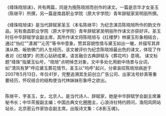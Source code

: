 《绛珠晓旭诔》，共有两篇，同是为挽陈晓旭而创作的诔文。一篇是京华才女圣玉（陈继平）所撰，另一篇是南昌职业学院（原大宇学院）青年辞赋家吴明丽所撰。
<br>
<br>《绛珠晓旭诔》是当代辞赋家圣玉（本名陈继平）为纪念演员陈晓旭所作的韵文作品，另有南昌职业学院（原大宇学院）青年辞赋家吴明丽所作诔文亦获好评。圣玉时任中华辞赋学会副主席，其所作诔文将陈晓旭与《红楼梦》林黛玉形象相结合，通过"怡红""潇湘""沁芳"等书中意象，赞其容貌性情与黛玉如出一辙，并描写其弃演从商、皈依佛门的人生经历。该文被评价为纪念陈晓旭最出色的诔文，体现了作者对《红楼梦》的苦心钻研成果，语言融合古典辞赋与《葬花吟》意境。
诔文标题"绛珠"指黛玉仙号，"晓旭"点明悼念对象，文中多处化用剧中场景与台词，如"清风有梦"呼应黛玉葬花情节。圣玉以"呜呼"起兴，分章哀叹陈晓旭病逝于2007年5月13日，年仅41岁，完整追溯其生前创立广告公司、出家法号妙真等重要经历，怀叹结合的结构使当代林妹妹形象呼之欲出。

<br>陈继平，字圣玉，女，北京人。是当代诗人、辞赋家，她是中华辞赋学会副主席兼秘书长；中华茶报副主编；中国古典文化圈圈主，心浪诗社特约顾问，渔阳风网站站长，北京密云作家协会副主席。出版诗文集：《冰影玉魂》。
